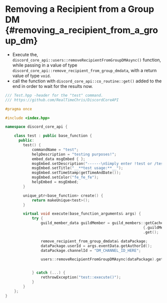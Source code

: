 Removing a Recipient from a Group DM {#removing_a_recipient_from_a_group_dm}
============
- Execute the, `discord_core_api::users::removeRecipientFromGroupDMAsync()` function, while passing in a value of type `discord_core_api::remove_recipient_from_group_dmdata`, with a return value of type `void`.
- call the function with `discord_core_api::co_routine::get()` added to the end in order to wait for the results now.

```cpp
/// Test.hpp -header for the "test" command.
/// https://github.com/RealTimeChris/DiscordCoreAPI

#pragma once

#include <index.hpp>

namespace discord_core_api {

	class test : public base_function {
	  public:
		test() {
			commandName = "test";
			helpDescription = "testing purposes!";
			embed_data msgEmbed { };
			msgEmbed.setDescription("------\nSimply enter !test or /test!\n------");
			msgEmbed.setTitle("__**test usage:**__");
			msgEmbed.setTimeStamp(getTimeAndDate());
			msgEmbed.setColor("fe_fe_fe");
			helpEmbed = msgEmbed;
		}

		unique_ptr<base_function> create() {
			return makeUnique<test>();
		}

		virtual void execute(base_function_arguments& args) {
			try {
				guild_member_data guildMember = guild_members::getCachedGuildMember(
															  {.guildMemberId = args.eventData.getAuthorId(), .guildId = args.eventData.getGuildId()})
															  .get();

				remove_recipient_from_group_dmdata& dataPackage;
				dataPackage.userId = args.eventData.getAuthorId();
				dataPackage.channelId = "DM_CHANNEL_ID_HERE";

				users::removeRecipientFromGroupDMAsync(dataPackage).get();


			} catch (...) {
				rethrowException("test::execute()");
			}
		}
	};
}
```
